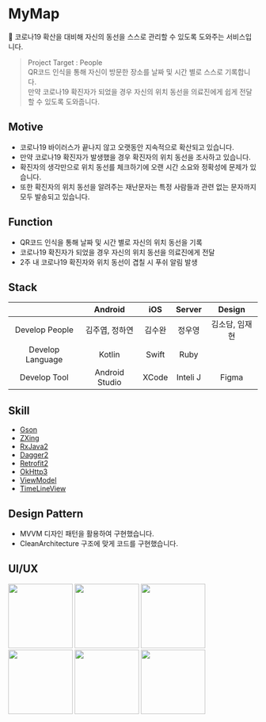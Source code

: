 # MyMap
🧭 코로나19 확산을 대비해 자신의 동선을 스스로 관리할 수 있도록 도와주는 서비스입니다.

> Project Target : People<br/>
> QR코드 인식을 통해 자신이 방문한 장소를 날짜 및 시간 별로 스스로 기록합니다.<br/>
> 만약 코로나19 확진자가 되었을 경우 자신의 위치 동선을 의료진에게 쉽게 전달할 수 있도록 도와줍니다.

## Motive
- 코로나19 바이러스가 끝나지 않고 오랫동안 지속적으로 확산되고 있습니다.
- 만약 코로나19 확진자가 발생했을 경우 확진자의 위치 동선을 조사하고 있습니다.
- 확진자의 생각만으로 위치 동선를 체크하기에 오랜 시간 소요와 정확성에 문제가 있습니다.
- 또한 확진자의 위치 동선을 알려주는 재난문자는 특정 사람들과 관련 없는 문자까지 모두 발송되고 있습니다.

## Function
- QR코드 인식을 통해 날짜 및 시간 별로 자신의 위치 동선을 기록
- 코로나19 확진자가 되었을 경우 자신의 위치 동선을 의료진에게 전달
- 2주 내 코로나19 확진자와 위치 동선이 겹칠 시 푸쉬 알림 발생

## Stack
|                      | Android     | iOS        | Server | Design  |
|:--------------------:|:---------------:|:------------------:|:-----:|:----:|
| Develop People | 김주엽, 정하연 | 김수완       | 정우영 | 김소담, 임재현 |
| Develop Language | Kotlin| Swift | Ruby | |
| Develop Tool     | Android Studio  | XCode | Inteli J | Figma|

## Skill
- <a href="https://github.com/google/gson">Gson</a>
- <a href="https://github.com/journeyapps/zxing-android-embedded">ZXing</a>
- <a href="https://github.com/ReactiveX/RxJava">RxJava2</a>
- <a href="https://github.com/google/dagger">Dagger2</a>
- <a href="https://github.com/square/retrofit">Retrofit2</a>
- <a href="https://github.com/square/okhttp">OkHttp3</a>
- <a href="https://developer.android.com/jetpack/androidx/releases/lifecycle?hl=ko">ViewModel</a>
- <a href="https://github.com/vipulasri/Timeline-View">TimeLineView</a>

## Design Pattern
- MVVM 디자인 패턴을 활용하여 구현했습니다.
- CleanArchitecture 구조에 맞게 코드를 구현했습니다.

## UI/UX
<div>
<img width="130" src="https://user-images.githubusercontent.com/49600974/100354163-0d53e780-3033-11eb-96b2-3f28618bcbb4.jpeg"></img>
<img width="130" src="https://user-images.githubusercontent.com/49600974/100354323-560ba080-3033-11eb-9ab9-20522d31a3e9.jpeg"></img>
<img width="130" src="https://user-images.githubusercontent.com/49600974/100354207-1fce2100-3033-11eb-8230-68b3723bfbf2.jpeg"></img>
<img width="130" src="https://user-images.githubusercontent.com/49600974/100354224-278dc580-3033-11eb-917f-a788233ae081.jpeg"></img>
<img width="130" src="https://user-images.githubusercontent.com/49600974/100354246-2fe60080-3033-11eb-85c2-f3553b516084.jpeg"></img>
<img width="130" src="https://user-images.githubusercontent.com/49600974/100354247-31172d80-3033-11eb-9d10-c36b4b66f764.jpeg"></img>
</div>
